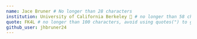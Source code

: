 ```yaml
---
name: Jace Bruner # No longer than 28 characters
institution: University of California Berkeley 🚩 # no longer than 58 characters
quote: FK4L # no longer than 100 characters, avoid using quotes(") to guarantee the format remains the same.
github_user: jhbruner24
---
```

